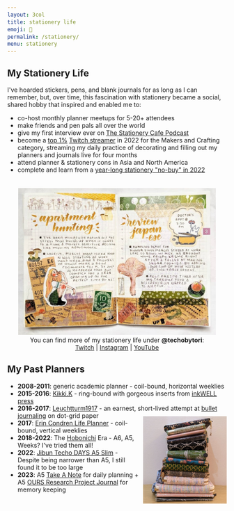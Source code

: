 ```yaml
---
layout: 3col
title: stationery life
emoji: 💸
permalink: /stationery/
menu: stationery
---
```


## My Stationery Life

I've hoarded stickers, pens, and blank journals for as long as I can remember, but, over time, this fascination with stationery became a social, shared hobby that inspired and enabled me to:

<ul>
  <li>co-host monthly planner meetups for 5-20+ attendees</li>
  <li>make friends and pen pals all over the world</li>
  <li>give my first interview ever on <a target="_blank" href="https://podcasts.google.com/feed/aHR0cHM6Ly9hbmNob3IuZm0vcy85MGM5YmY0L3BvZGNhc3QvcnNz/episode/YjMzZjdhYWItMGZhNi00MDY1LWExM2EtMTliMmE4MGFlY2Vi?sa=X&ved=0CAUQkfYCahcKEwj4pIXhp5z8AhUAAAAAHQAAAAAQAQ">The Stationery Cafe Podcast</a></li>
  <li>become a <a target="_blank" href="https://social.yesterweb.org/@lostletters/109510285255394574">top 1%</a> <a target="_blank" href="https://www.twitch.tv/techobytori">Twitch streamer</a> in 2022 for the Makers and Crafting category, streaming my daily practice of decorating and filling out my planners and journals live for four months</li>
  <li>attend planner & stationery cons in Asia and North America</li>
  <li>complete and learn from a <a href="/no-buy">year-long stationery "no-buy" in 2022</a></li>
</ul>
<div style="text-align: center;">
  <img class="stamp" src="/graphics/techo/hobonichi.jpg" style="max-width: 90%;margin: 20px 0 0 0;">
  <br>
  You can find more of my stationery life under <b>@techobytori</b>:
  <br>
  <a target="_blank" href="http://twitch.tv/techobytori">Twitch</a> | 
  <a target="_blank" href="https://www.instagram.com/techobytori/">Instagram</a> | 
  <a target="_blank" href="https://youtube.com/@techobytori">YouTube</a>
</div>

## My Past Planners

- **2008-2011**: generic academic planner - coil-bound, horizontal weeklies
- **2015-2016**: <a target="_blank" href="https://www.kikki-k.com/">Kikki.K</a> - ring-bound with gorgeous inserts from <a target="_blank" href="https://inkwellpress.com/">inkWELL press</a>
- **2016-2017**: <a target="_blank" href="https://www.leuchtturm1917.us/notebook-classic.html">Leuchtturm1917</a> - an earnest, short-lived attempt at <a target="_blank" href="https://bulletjournal.com/">bullet journaling</a> on dot-grid paper
  <img class="stamp" src="/graphics/techo/planners.jpg" style="max-width: 40%;margin: 10px 0 0 10px;" align="right">
- **2017**: <a target="_blank" href="https://www.erincondren.com/lifeplanner">Erin Condren Life Planner</a> - coil-bound, vertical weeklies
- **2018-2022**: The <a target="_blank" href="https://www.1101.com/store/techo/">Hobonichi</a> Era - A6, A5, Weeks? I've tried them all!
- **2022**: <a target="_blank" href="https://www.kokuyo.com/en/products/jibun_techo/lineup/days.html">Jibun Techo DAYS A5 Slim</a> - Despite being narrower than A5, I still found it to be too large
- **2023**: A5 <a target="_blank" href="https://take-a-note.store/">Take A Note</a> for daily planning + A5 <a target="_blank" href="https://booth.ours.tw/">OURS Research Project Journal</a> for memory keeping
